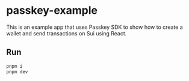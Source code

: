 # passkey-example

This is an example app that uses Passkey SDK to show how to create a wallet and send transactions on Sui using React.

## Run

```bash
pnpm i
pnpm dev
```